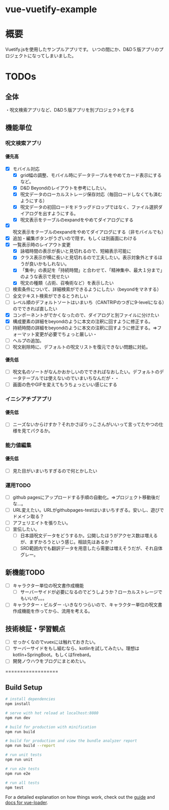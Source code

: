 # vue-vuetify-example
# 概要
Vuetify.jsを使用したサンプルアプリです。
いつの間にか、D&D５版アプリのプロジェクトになってしまいました。

# TODOs
## 全体
・呪文検索アプリなど、D&D５版アプリを別プロジェクト化する

## 機能単位
### 呪文検索アプリ
#### 優先高
* [x] モバイル対応
  - [x] grid幅の調整、モバイル時にデータテーブルをやめてカード表示にするなど。  
  - [x] D&D Beyondのレイアウトを参考にしたい。  
  - [x] 呪文データのローカルストレージ保存対応（毎回ロードしなくても済むようにする）  
  - [x] 呪文データの初回ロードをドラッグドロップではなく、ファイル選択ダイアログを出すようにする。  
  - [x] 呪文表示をテーブルのexpandをやめてダイアログにする  
* [x] 呪文表示をテーブルのexpandをやめてダイアログにする（非モバイルでも）
* [x] 追加・編集ボタンがうざいので隠す。もしくは別画面にわける
* [x] 一覧表示時のレイアウト変更
  - [x] 詠唱時間の表示が長いと見切れるので、短縮表示可能に
  - [x] クラス表示が横に長いと見切れるので工夫したい。表示対象外とするほうが良いかもしれない。  
  - [x] 「集中」の表記を「持続時間」と合わせて、「精神集中、最大１分まで」のような表示で見せたい  
  - [x] 呪文の種類（占術、召喚術など）を表示したい
* [ ] 検索条件について、詳細検索ができるようにしたい（beyondをマネする）
* [ ] 全文テキスト検索ができるとうれしい
* [ ] レベル順のデフォルトソートはいまいち（CANTRIPのつぎに9-levelになる）のでできれば直したい
* [x] コンポーネントがでかくなったので、ダイアログと別ファイルに分けたい
* [x] 構成要素の詳細をbeyondのように本文の注釈に回すように修正する。
* [ ] 持続時間の詳細をbeyondのように本文の注釈に回すように修正する。⇒フォーマット変更が必要でちょっと厳しい・
* [ ] ヘルプの追加。
* [ ] 呪文削除時に、デフォルトの呪文リストを復元できない問題に対処。

#### 優先低
* [ ] 呪文名のソートがなんかおかしいのでできればなおしたい。デフォルトのデータテーブルでは使えないのでいまいちなんだが・・
* [ ] 画面の色やGIFを変えてもうちょっといい感じにする

### イニシアチブアプリ
#### 優先低
* [ ] ニーズないからけすか？それかさぼりっこさんがいいって言ってたやつの仕様を見てパクるか。

### 能力値編集
#### 優先低
* [ ] 見た目がいまいちすぎるので何とかしたい

### 運用TODO
* [ ] github pagesにアップロードする手順の自動化。⇒プロジェクト移動後だな…。
* [ ] URL変えたい。URLがgithubpages-testはいまいちすぎる。安いし、遊びでドメイン取る？
* [ ] アフェリエイトを張りたい。
* [ ] 宣伝したい。
  - [ ] 日本語呪文データをどうするか。公開したほうがアクセス数は増えるが、まずかろうという感じ。相談先はあるか？  
  - [ ] SRD範囲内でも翻訳データを用意したら需要は増えそうだが、それ自体グレー。  

## 新機能TODO
* [ ] キャラクター単位の呪文書作成機能
  - [ ] サーバーサイドが必要になるのでどうしようか？ローカルストレージでもいいが。。。  
*  [ ] キャラクター・ビルダー
  -いきなりつらいので、キャラクター単位の呪文書作成機能を作ってから、流用を考える。  

## 技術検証・学習観点
* [ ] せっかくなのでvuexには触れておきたい。
* [ ] サーバーサイドをもし組むなら、kotlinを試してみたい。理想はkotlin+SpringBoot。もしくはfirebard。
* [ ] 開発ノウハウをブログにまとめたい。

==================

## Build Setup

``` bash
# install dependencies
npm install

# serve with hot reload at localhost:8080
npm run dev

# build for production with minification
npm run build

# build for production and view the bundle analyzer report
npm run build --report

# run unit tests
npm run unit

# run e2e tests
npm run e2e

# run all tests
npm test
```

For a detailed explanation on how things work, check out the [guide](http://vuejs-templates.github.io/webpack/) and [docs for vue-loader](http://vuejs.github.io/vue-loader).

